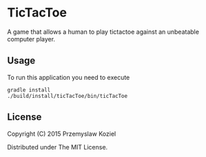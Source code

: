 # TicTacToe

A game that allows a human to play tictactoe against an unbeatable computer player.

## Usage

To run this application you need to execute

    gradle install
    ./build/install/ticTacToe/bin/ticTacToe

## License

Copyright (C) 2015 Przemyslaw Koziel

Distributed under The MIT License.